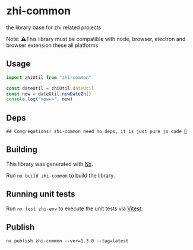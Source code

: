 # zhi-common

the library base for zhi related projects

Note: ⚠️This library must be compatible with node, browser, electron and browser extension these all platforms

## Usage

```ts
import zhiUtil from "zhi-common"

const dateUtil = zhiUtil.dateUtil
const now = dateUtil.nowDateZh()
console.log("now=>", now)
```

## Deps

```
## Congregations! zhi-common need no deps, it is just pure js code 🎉
```

## Building

This library was generated with [Nx](https://nx.dev).

Run `nx build zhi-common` to build the library.

## Running unit tests

Run `nx test zhi-env` to execute the unit tests via [Vitest](https://vitest.dev).

## Publish

```
nx publish zhi-common --ver=1.3.0 --tag=latest
```
